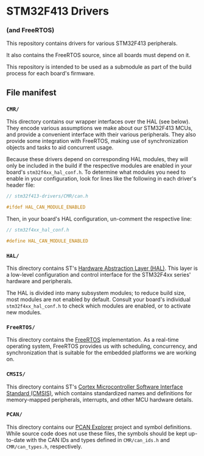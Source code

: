 # STM32F413 Drivers
### (and FreeRTOS)

This repository contains drivers for various STM32F413 peripherals.

It also contains the FreeRTOS source, since all boards must depend on it.

This repository is intended to be used as a submodule as part of the build
process for each board's firmware.

## File manifest

### `CMR/`

This directory contains our wrapper interfaces over the HAL (see below). They
encode various assumptions we make about our STM32F413 MCUs, and provide a
convenient interface with their various peripherals. They also provide some
integration with FreeRTOS, making use of synchronization objects and tasks to
aid concurrent usage.

Because these drivers depend on corresponding HAL modules, they will only be
included in the build if the respective modules are enabled in your board's
`stm32f4xx_hal_conf.h`. To determine what modules you need to enable in your
configuration, look for lines like the following in each driver's header file:

```c
// stm32f413-drivers/CMR/can.h

#ifdef HAL_CAN_MODULE_ENABLED
```

Then, in your board's HAL configuration, un-comment the respective line:

```c
// stm32f4xx_hal_conf.h

#define HAL_CAN_MODULE_ENABLED
```

### `HAL/`

This directory contains ST's [Hardware Abstraction Layer (HAL)][HAL]. This layer
is a low-level configuration and control interface for the STM32F4xx series'
hardware and peripherals.

The HAL is divided into many subsystem modules; to reduce build size, most
modules are not enabled by default. Consult your board's individual
`stm32f4xx_hal_conf.h` to check which modules are enabled, or to activate new
modules.

[HAL]: https://www.st.com/en/embedded-software/stm32cubef4.html

### `FreeRTOS/`

This directory contains the [FreeRTOS][FreeRTOS] implementation. As a real-time
operating system, FreeRTOS provides us with scheduling, concurrency, and
synchronization that is suitable for the embedded platforms we are working on.

[FreeRTOS]: https://www.freertos.org/

### `CMSIS/`

This directory contains ST's [Cortex Microcontroller Software Interface
Standard (CMSIS)][CMSIS], which contains standardized names and definitions for
memory-mapped peripherals, interrupts, and other MCU hardware details.

[CMSIS]: https://developer.arm.com/embedded/cmsis

### `PCAN/`

This directory contains our [PCAN Explorer][PCAN] project and symbol
definitions. While source code does not use these files, the symbols should be
kept up-to-date with the CAN IDs and types defined in `CMR/can_ids.h` and
`CMR/can_types.h`, respectively.

[PCAN]: https://www.peak-system.com/PCAN-Explorer-5.249.0.html?&L=1

